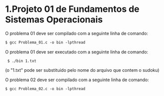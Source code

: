 # 1.Projeto 01 de Fundamentos de Sistemas Operacionais

O problema 01 deve ser compilado com a seguinte linha de comando:
``` markdown
$ gcc Problema_01.c -o bin -lpthread
```
O problema 01 deve ser executado com a seguinte linha de comando: 
```
 $ ./bin 1.txt
 ```
(o "1.txt" pode ser substituido pelo nome do arquivo que contem o sudoku)

O problema 02 deve ser compilado com a seguinte linha de comando: 
```
$ gcc Problema_02.c -o bin -lpthread
```
